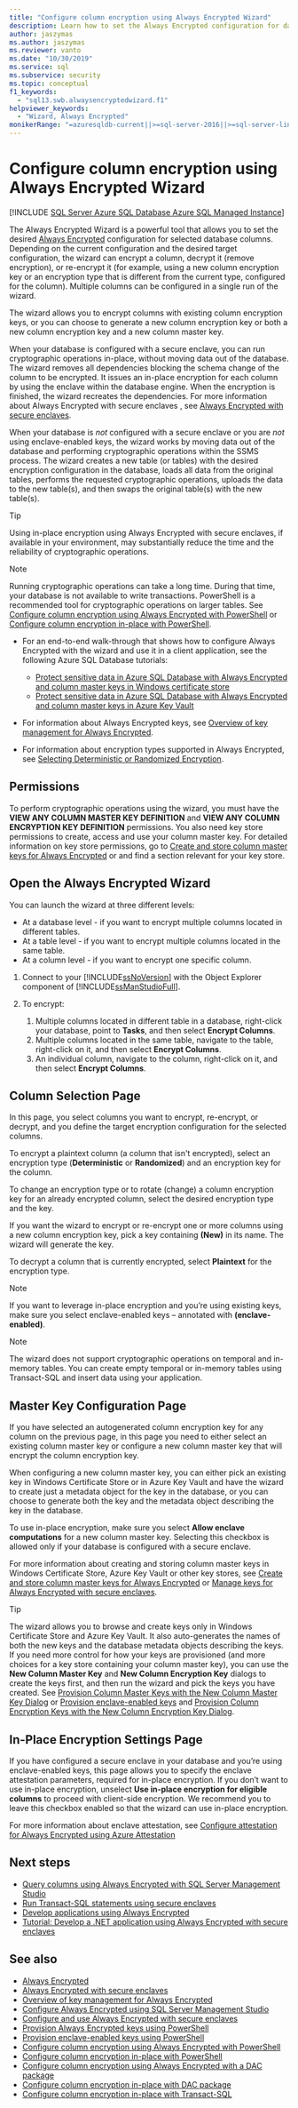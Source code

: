 ```yaml
---
title: "Configure column encryption using Always Encrypted Wizard"
description: Learn how to set the Always Encrypted configuration for database columns by using the Always Encrypted Wizard in SQL Server.
author: jaszymas
ms.author: jaszymas
ms.reviewer: vanto
ms.date: "10/30/2019"
ms.service: sql
ms.subservice: security
ms.topic: conceptual
f1_keywords:
  - "sql13.swb.alwaysencryptedwizard.f1"
helpviewer_keywords:
  - "Wizard, Always Encrypted"
monikerRange: "=azuresqldb-current||>=sql-server-2016||>=sql-server-linux-2017||=azuresqldb-mi-current"
---
```


# Configure column encryption using Always Encrypted Wizard

[!INCLUDE [SQL Server Azure SQL Database Azure SQL Managed Instance](../../../includes/applies-to-version/sql-asdb-asdbmi.md)]

The Always Encrypted Wizard is a powerful tool that allows you to set the desired [Always Encrypted](always-encrypted-database-engine.md) configuration for selected database columns. Depending on the current configuration and the desired target configuration, the wizard can encrypt a column, decrypt it (remove encryption), or re-encrypt it (for example, using a new column encryption key or an encryption type that is different from the current type, configured for the column). Multiple columns can be configured in a single run of the wizard.

The wizard allows you to encrypt columns with existing column encryption keys, or you can choose to generate a new column encryption key or both a new column encryption key and a new column master key. 

When your database is configured with a secure enclave, you can run cryptographic operations in-place, without moving data out of the database. The wizard removes all dependencies blocking the schema change of the column to be encrypted. It issues an in-place encryption for each column by using the enclave within the database engine. When the encryption is finished, the wizard recreates the dependencies. For more information about Always Encrypted with secure enclaves , see [Always Encrypted with secure enclaves](always-encrypted-enclaves.md).

When your database is *not* configured with a secure enclave or you are *not* using enclave-enabled keys, the wizard works by moving data out of the database and performing cryptographic operations within the SSMS process. The wizard creates a new table (or tables) with the desired encryption configuration in the database, loads all data from the original tables, performs the requested cryptographic operations, uploads the data to the new table(s), and then swaps the original table(s) with the new table(s).

> [!TIP]
> Using in-place encryption using Always Encrypted with secure enclaves, if available in your environment, may substantially reduce the time and the reliability of cryptographic operations. 

> [!NOTE]
> Running cryptographic operations can take a long time. During that time, your database is not available to write transactions. PowerShell is a recommended tool for cryptographic operations on larger tables. See [Configure column encryption using Always Encrypted with PowerShell](configure-column-encryption-using-powershell.md) or [Configure column encryption in-place with PowerShell](always-encrypted-enclaves-configure-encryption-powershell.md).

 - For an end-to-end walk-through that shows how to configure Always Encrypted with the wizard and use it in a client application, see the following Azure SQL Database tutorials:
    - [Protect sensitive data in Azure SQL Database with Always Encrypted and column master keys in Windows certificate store](/azure/azure-sql/database/always-encrypted-certificate-store-configure)
    - [Protect sensitive data in Azure SQL Database with Always Encrypted and column master keys in Azure Key Vault](/azure/sql-database/sql-database-always-encrypted-azure-key-vault)

 - For information about Always Encrypted keys, see [Overview of key management for Always Encrypted](overview-of-key-management-for-always-encrypted.md).
 - For information about encryption types supported in Always Encrypted, see [Selecting Deterministic or Randomized Encryption](always-encrypted-database-engine.md#selecting--deterministic-or-randomized-encryption).
 
 ## Permissions
To perform cryptographic operations using the wizard, you must have the **VIEW ANY COLUMN MASTER KEY DEFINITION** and **VIEW ANY COLUMN ENCRYPTION KEY DEFINITION** permissions. You also need key store permissions to create, access and use your column master key. For detailed information on key store permissions, go to [Create and store column master keys for Always Encrypted](create-and-store-column-master-keys-always-encrypted.md) or  and find a section relevant for your key store.

## Open the Always Encrypted Wizard
You can launch the wizard at three different levels: 
- At a database level - if you want to encrypt multiple columns located in different tables.
- At a table level - if you want to encrypt multiple columns located in the same table.
- At a column level - if you want to encrypt one specific column.
 
 1. Connect to your [!INCLUDE[ssNoVersion](../../../includes/ssnoversion-md.md)] with the Object Explorer component of [!INCLUDE[ssManStudioFull](../../../includes/ssmanstudiofull-md.md)].  
   
 2. To encrypt:
     1. Multiple columns located in different table in a database, right-click your database, point to **Tasks**, and then select **Encrypt Columns**.
     1. Multiple columns located in the same table, navigate to the table, right-click on it, and then select **Encrypt Columns**.
     1. An individual column, navigate to the column, right-click on it, and then select **Encrypt Columns**.
   
 ## Column Selection Page
In this page, you select columns you want to encrypt, re-encrypt, or decrypt, and you define the target encryption configuration for the selected columns.

To encrypt a plaintext column (a column that isn't encrypted), select an encryption type (**Deterministic** or **Randomized**) and an encryption key for the column.

To change an encryption type or to rotate (change) a column encryption key for an already encrypted column, select the desired encryption type and the key. 

If you want the wizard to encrypt or re-encrypt one or more columns using a new column encryption key, pick a key containing **(New)** in its name. The wizard will generate the key.

To decrypt a column that is currently encrypted, select **Plaintext** for the encryption type.

> [!NOTE]
> If you want to leverage in-place encryption and you’re using existing keys, make sure you select enclave-enabled keys – annotated with **(enclave-enabled)**. 

> [!NOTE]
> The wizard does not support cryptographic operations on temporal and in-memory tables. You can create empty temporal or in-memory tables using Transact-SQL and insert data using your application.

## Master Key Configuration Page
If you have selected an autogenerated column encryption key for any column on the previous page, in this page you need to either select an existing column master key or configure a new column master key that will encrypt the column encryption key. 

When configuring a new column master key, you can either pick an existing key in Windows Certificate Store or in Azure Key Vault and have the wizard to create just a metadata object for the key in the database, or you can choose to generate both the key and the metadata object describing the key in the database. 

To use in-place encryption, make sure you select **Allow enclave computations** for a new column master key. Selecting this checkbox is allowed only if your database is configured with a secure enclave.

For more information about creating and storing column master keys in Windows Certificate Store, Azure Key Vault or other key stores, see [Create and store column master keys for Always Encrypted](../../../relational-databases/security/encryption/create-and-store-column-master-keys-always-encrypted.md) or [Manage keys for Always Encrypted with secure enclaves](../../../relational-databases/security/encryption/always-encrypted-enclaves-manage-keys.md).

> [!TIP]
> The wizard allows you to browse and create keys only in Windows Certificate Store and Azure Key Vault. It also auto-generates the names of both the new keys and the database metadata objects describing the keys. If you need more control for how your keys are provisioned (and more choices for a key store containing your column master key), you can use the **New Column Master Key** and **New Column Encryption Key** dialogs to create the keys first, and then run the wizard and pick the keys you have created. See [Provision Column Master Keys with the New Column Master Key Dialog](configure-always-encrypted-keys-using-ssms.md#provision-column-master-keys-with-the-new-column-master-key-dialog) or [Provision enclave-enabled keys](always-encrypted-enclaves-provision-keys.md) and [Provision Column Encryption Keys with the New Column Encryption Key Dialog](configure-always-encrypted-keys-using-ssms.md#provision-column-encryption-keys-with-the-new-column-encryption-key-dialog). 

## In-Place Encryption Settings Page
If you have configured a secure enclave in your database and you’re using enclave-enabled keys, this page allows you to specify the enclave attestation parameters, required for in-place encryption. If you don’t want to use in-place encryption, unselect **Use in-place encryption for eligible columns** to proceed with client-side encryption. We recommend you to leave this checkbox enabled so that the wizard can use in-place encryption.

For more information about enclave attestation, see [Configure attestation for Always Encrypted using Azure Attestation](/azure/azure-sql/database/always-encrypted-enclaves-configure-attestation) 

## Next steps
- [Query columns using Always Encrypted with SQL Server Management Studio](always-encrypted-query-columns-ssms.md)
- [Run Transact-SQL statements using secure enclaves](always-encrypted-enclaves-query-columns.md)
- [Develop applications using Always Encrypted](always-encrypted-client-development.md)
- [Tutorial: Develop a .NET application using Always Encrypted with secure enclaves](../../../connect/ado-net/sql/tutorial-always-encrypted-enclaves-develop-net-apps.md)

## See also  
 - [Always Encrypted](../../../relational-databases/security/encryption/always-encrypted-database-engine.md)
 - [Always Encrypted with secure enclaves](../../../relational-databases/security/encryption/always-encrypted-enclaves.md)
 - [Overview of key management for Always Encrypted](overview-of-key-management-for-always-encrypted.md) 
 - [Configure Always Encrypted using SQL Server Management Studio](configure-always-encrypted-using-sql-server-management-studio.md)
 - [Configure and use Always Encrypted with secure enclaves](configure-always-encrypted-enclaves.md)
 - [Provision Always Encrypted keys using PowerShell](configure-always-encrypted-keys-using-powershell.md)
 - [Provision enclave-enabled keys using PowerShell](always-encrypted-enclaves-provision-keys.md) 
 - [Configure column encryption using Always Encrypted with PowerShell](configure-column-encryption-using-powershell.md)
 - [Configure column encryption in-place with PowerShell](always-encrypted-enclaves-configure-encryption-powershell.md)
 - [Configure column encryption using Always Encrypted with a DAC package](configure-always-encrypted-using-dacpac.md)
 - [Configure column encryption in-place with DAC package](always-encrypted-enclaves-configure-encryption-dacpac.md)
 - [Configure column encryption in-place with Transact-SQL](always-encrypted-enclaves-configure-encryption-tsql.md)
